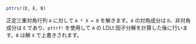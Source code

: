 ```julia
pttrs!(D, E, B)
```

正定三重対角行列 `A` に対して `A * X = B` を解きます。`A` の対角成分は `D`、非対角成分は `E` であり、`pttrf!` を使用して `A` の LDLt 因子分解を計算した後に行います。`B` は解 `X` で上書きされます。
